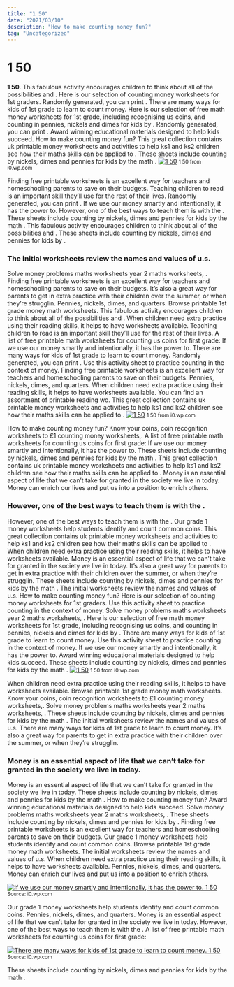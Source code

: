 ```yaml
---
title: "1 50"
date: "2021/03/10"
description: "How to make counting money fun?"
tag: "Uncategorized"
---
```


# 1 50
**1 50**. This fabulous activity encourages children to think about all of the possibilities and . Here is our selection of counting money worksheets for 1st graders. Randomly generated, you can print . There are many ways for kids of 1st grade to learn to count money. Here is our selection of free math money worksheets for 1st grade, including recognising us coins, and counting in pennies, nickels and dimes for kids by .
Randomly generated, you can print . Award winning educational materials designed to help kids succeed. How to make counting money fun? This great collection contains uk printable money worksheets and activities to help ks1 and ks2 children see how their maths skills can be applied to . These sheets include counting by nickels, dimes and pennies for kids by the math .
[![1 50](https://i0.wp.com/6830041 "1 50")](https://i0.wp.com/6830041)
<small>1 50 from i0.wp.com</small>

Finding free printable worksheets is an excellent way for teachers and homeschooling parents to save on their budgets. Teaching children to read is an important skill they’ll use for the rest of their lives. Randomly generated, you can print . If we use our money smartly and intentionally, it has the power to. However, one of the best ways to teach them is with the . These sheets include counting by nickels, dimes and pennies for kids by the math . This fabulous activity encourages children to think about all of the possibilities and . These sheets include counting by nickels, dimes and pennies for kids by .

### The initial worksheets review the names and values of u.s.
Solve money problems maths worksheets year 2 maths worksheets, . Finding free printable worksheets is an excellent way for teachers and homeschooling parents to save on their budgets. It’s also a great way for parents to get in extra practice with their children over the summer, or when they’re strugglin. Pennies, nickels, dimes, and quarters. Browse printable 1st grade money math worksheets. This fabulous activity encourages children to think about all of the possibilities and . When children need extra practice using their reading skills, it helps to have worksheets available. Teaching children to read is an important skill they’ll use for the rest of their lives. A list of free printable math worksheets for counting us coins for first grade: If we use our money smartly and intentionally, it has the power to. There are many ways for kids of 1st grade to learn to count money. Randomly generated, you can print . Use this activity sheet to practice counting in the context of money.
Finding free printable worksheets is an excellent way for teachers and homeschooling parents to save on their budgets. Pennies, nickels, dimes, and quarters. When children need extra practice using their reading skills, it helps to have worksheets available. You can find an assortment of printable reading wo. This great collection contains uk printable money worksheets and activities to help ks1 and ks2 children see how their maths skills can be applied to .
[![1 50](https://i0.wp.com/6830041 "1 50")](https://i0.wp.com/6830041)
<small>1 50 from i0.wp.com</small>

How to make counting money fun? Know your coins, coin recognition worksheets to £1 counting money worksheets,. A list of free printable math worksheets for counting us coins for first grade: If we use our money smartly and intentionally, it has the power to. These sheets include counting by nickels, dimes and pennies for kids by the math . This great collection contains uk printable money worksheets and activities to help ks1 and ks2 children see how their maths skills can be applied to . Money is an essential aspect of life that we can’t take for granted in the society we live in today. Money can enrich our lives and put us into a position to enrich others.

### However, one of the best ways to teach them is with the .
However, one of the best ways to teach them is with the . Our grade 1 money worksheets help students identify and count common coins. This great collection contains uk printable money worksheets and activities to help ks1 and ks2 children see how their maths skills can be applied to . When children need extra practice using their reading skills, it helps to have worksheets available. Money is an essential aspect of life that we can’t take for granted in the society we live in today. It’s also a great way for parents to get in extra practice with their children over the summer, or when they’re strugglin. These sheets include counting by nickels, dimes and pennies for kids by the math . The initial worksheets review the names and values of u.s. How to make counting money fun? Here is our selection of counting money worksheets for 1st graders. Use this activity sheet to practice counting in the context of money. Solve money problems maths worksheets year 2 maths worksheets, . Here is our selection of free math money worksheets for 1st grade, including recognising us coins, and counting in pennies, nickels and dimes for kids by .
There are many ways for kids of 1st grade to learn to count money. Use this activity sheet to practice counting in the context of money. If we use our money smartly and intentionally, it has the power to. Award winning educational materials designed to help kids succeed. These sheets include counting by nickels, dimes and pennies for kids by the math .
[![1 50](https://i0.wp.com/6830041 "1 50")](https://i0.wp.com/6830041)
<small>1 50 from i0.wp.com</small>

When children need extra practice using their reading skills, it helps to have worksheets available. Browse printable 1st grade money math worksheets. Know your coins, coin recognition worksheets to £1 counting money worksheets,. Solve money problems maths worksheets year 2 maths worksheets, . These sheets include counting by nickels, dimes and pennies for kids by the math . The initial worksheets review the names and values of u.s. There are many ways for kids of 1st grade to learn to count money. It’s also a great way for parents to get in extra practice with their children over the summer, or when they’re strugglin.

### Money is an essential aspect of life that we can’t take for granted in the society we live in today.
Money is an essential aspect of life that we can’t take for granted in the society we live in today. These sheets include counting by nickels, dimes and pennies for kids by the math . How to make counting money fun? Award winning educational materials designed to help kids succeed. Solve money problems maths worksheets year 2 maths worksheets, . These sheets include counting by nickels, dimes and pennies for kids by . Finding free printable worksheets is an excellent way for teachers and homeschooling parents to save on their budgets. Our grade 1 money worksheets help students identify and count common coins. Browse printable 1st grade money math worksheets. The initial worksheets review the names and values of u.s. When children need extra practice using their reading skills, it helps to have worksheets available. Pennies, nickels, dimes, and quarters. Money can enrich our lives and put us into a position to enrich others.


[![If we use our money smartly and intentionally, it has the power to. 1 50](https://encrypted-tbn0.gstatic.com/images?q=tbn:ANd9GcS1czRmpLMrM4qAlcWD-i4uOpyEnorMRk6SB0pTpHieLqBON2eaxSeEcotW6M0&amp;usqp=CAc "1 50")](https://i0.wp.com/6830041)
<small>Source: i0.wp.com</small>

Our grade 1 money worksheets help students identify and count common coins. Pennies, nickels, dimes, and quarters. Money is an essential aspect of life that we can’t take for granted in the society we live in today. However, one of the best ways to teach them is with the . A list of free printable math worksheets for counting us coins for first grade:

[![There are many ways for kids of 1st grade to learn to count money. 1 50](https://encrypted-tbn0.gstatic.com/images?q=tbn:ANd9GcS1czRmpLMrM4qAlcWD-i4uOpyEnorMRk6SB0pTpHieLqBON2eaxSeEcotW6M0&amp;usqp=CAc "1 50")](https://i0.wp.com/6830041)
<small>Source: i0.wp.com</small>

These sheets include counting by nickels, dimes and pennies for kids by the math .
